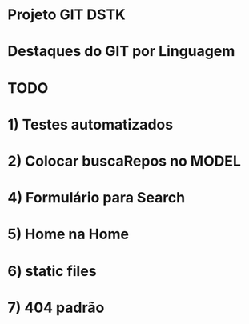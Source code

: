 # Projeto GIT DSTK

# Destaques do GIT por Linguagem

# TODO
# 1) Testes automatizados
# 2) Colocar buscaRepos no MODEL
# 4) Formulário para Search
# 5) Home na Home
# 6) static files
# 7) 404 padrão
